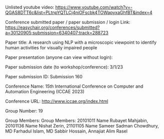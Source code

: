 Unlisted youtube video: https://www.youtube.com/watch?v=-QGAS8DTT6c&list=PLtnpYQTLCj4niOFscbk4TOWapyxaGhfBT&index=4


Conference submitted paper / paper submission / login Link: https://easychair.org/conferences/submitted?a=30120905;submission=6340407;track=288723


Paper title:
A research using NLP with a microscopic viewpoint to identify human activities for visually impaired people


Paper presentation (anyone can view without login):


Paper submission date (to workshop/conference): 3/1/23


Paper submission ID: Submission 160


Conference Name: 15th International Conference on Computer and Automation Engineering (ICCAE 2023)



Conference URL: http://www.iccae.org/index.html


Group Number:
19

Group Members:
Group Members: 20101011 Name Rubayet Mahjabin, 20101136 Name Nishat Zerin, 21101105 Name Sameer Sadman Chowdhury, MD Farhadul Islam, MD Sabbir Hossain, Annajiat Alim Rasel
